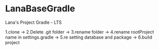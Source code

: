# LanaBaseGradle
Lana's Project Gradle - LTS

1.clone -> 
2.Delete .git folder ->
3.rename folder ->
4.rename rootProject name in settings.gradle ->
5.re setting database and package ->
6.build project
